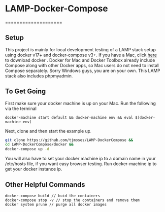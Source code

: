 # LAMP-Docker-Compose
====================

## Setup
This project is mainly for local development testing of a LAMP stack setup using docker v17+ and docker-compose v3+.
If you have a Mac, click [here](https://docs.docker.com/v17.12/docker-for-mac/install/) to download docker .
Docker for Mac and Docker Toolbox already include Compose along with other Docker apps, so Mac users do not need to install Compose separately. Sorry Windows guys, you are on your own. This LAMP stack also includes phpmyadmin.

## To Get Going
First make sure your docker machine is up on your Mac.
Run the following via the terminal
```docker
docker-machine start default && docker-machine env && eval $(docker-machine env)
```
Next, clone and then start the example up.
```bash
git clone https://github.com/tjmoses/LAMP-DockerCompose &&
cd LAMP-DockerCompose/docker &&
docker-compose up -d
```
You will also have to set your docker machine ip to a domain name in your /etc/hosts file, if you want easy browser testing. Run docker-machine ip to get your docker instance ip.

## Other Helpful Commands
```docker
docker-compose build // buid the containers
docker-compose stop -v // stop the containers and remove them
docker system prune // purge all docker images
```

